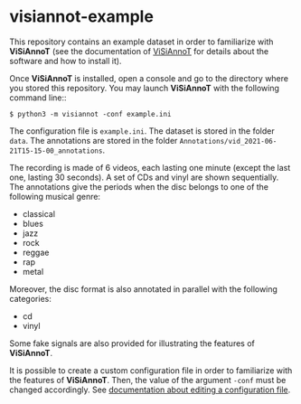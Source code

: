 # visiannot-example

This repository contains an example dataset in order to familiarize with **ViSiAnnoT** (see the documentation of [ViSiAnnoT](https://visiannot.readthedocs.io/en/latest/index.html) for details about the software and how to install it).

Once **ViSiAnnoT** is installed, open a console and go to the directory where you stored this repository. You may launch **ViSiAnnoT** with the following command line::

    $ python3 -m visiannot -conf example.ini

The configuration file is ``example.ini``. The dataset is stored in the folder ``data``. The annotations are stored in the folder ``Annotations/vid_2021-06-21T15-15-00_annotations``.

The recording is made of 6 videos, each lasting one minute (except the last one, lasting 30 seconds). A set of CDs and vinyl are shown sequentially. The annotations give the periods when the disc belongs to one of the following musical genre:

- classical
- blues
- jazz
- rock
- reggae
- rap
- metal

Moreover, the disc format is also annotated in parallel with the following categories:

- cd
- vinyl

Some fake signals are also provided for illustrating the features of **ViSiAnnoT**.

It is possible to create a custom configuration file in order to familiarize with the features of **ViSiAnnoT**. Then, the value of the argument ``-conf`` must be changed accordingly. See [documentation about editing a configuration file](https://visiannot.readthedocs.io/en/latest/userguide-configuration.html#editing-a-configuration-file).
